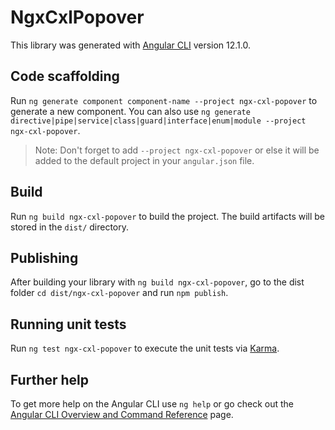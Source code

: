 # NgxCxlPopover

This library was generated with [Angular CLI](https://github.com/angular/angular-cli) version 12.1.0.

## Code scaffolding

Run `ng generate component component-name --project ngx-cxl-popover` to generate a new component. You can also use `ng generate directive|pipe|service|class|guard|interface|enum|module --project ngx-cxl-popover`.
> Note: Don't forget to add `--project ngx-cxl-popover` or else it will be added to the default project in your `angular.json` file. 

## Build

Run `ng build ngx-cxl-popover` to build the project. The build artifacts will be stored in the `dist/` directory.

## Publishing

After building your library with `ng build ngx-cxl-popover`, go to the dist folder `cd dist/ngx-cxl-popover` and run `npm publish`.

## Running unit tests

Run `ng test ngx-cxl-popover` to execute the unit tests via [Karma](https://karma-runner.github.io).

## Further help

To get more help on the Angular CLI use `ng help` or go check out the [Angular CLI Overview and Command Reference](https://angular.io/cli) page.
